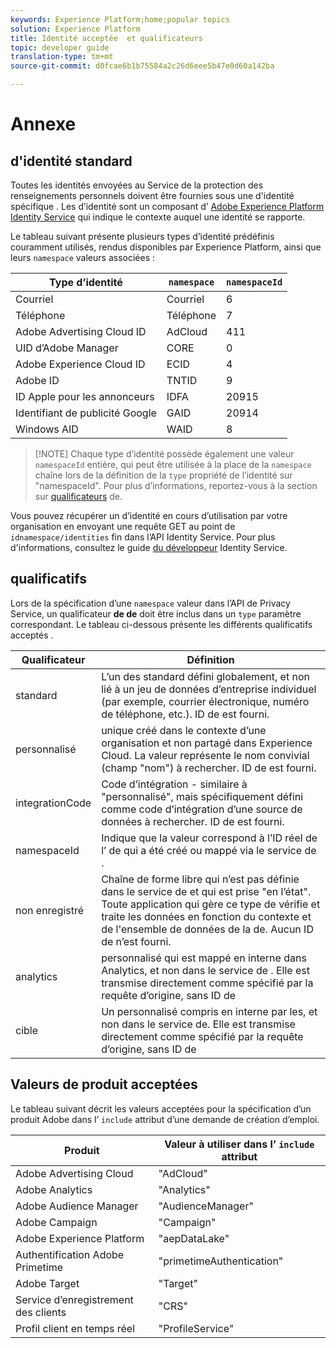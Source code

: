 ```yaml
---
keywords: Experience Platform;home;popular topics
solution: Experience Platform
title: Identité acceptée  et qualificateurs
topic: developer guide
translation-type: tm+mt
source-git-commit: d0fcae6b1b75584a2c26d6eee5b47e0d60a142ba

---
```



# Annexe

##  d&#39;identité standard 

Toutes les identités envoyées au Service de la protection des renseignements personnels doivent être fournies sous une  d&#39;identité spécifique . Les  d’identité sont un composant d’ [Adobe Experience Platform Identity Service](https://www.adobe.io/apis/experienceplatform/home/profile-identity-segmentation/profile-identity-segmentation-services.html#!api-specification/markdown/narrative/technical_overview/identity_services_architectural_overview/identity_services_architectural_overview.md) qui indique le contexte auquel une identité se rapporte.

Le tableau suivant présente plusieurs types d’identité prédéfinis couramment utilisés, rendus disponibles par Experience Platform, ainsi que leurs `namespace` valeurs associées :

| Type d’identité | `namespace` | `namespaceId` |
| --- | --- | --- |
| Courriel | Courriel | 6 |
| Téléphone | Téléphone | 7 |
| Adobe Advertising Cloud ID | AdCloud | 411 |
| UID d’Adobe   Manager | CORE | 0 |
| Adobe Experience Cloud ID | ECID | 4 |
| Adobe ID | TNTID | 9 |
| ID Apple pour les annonceurs | IDFA | 20915 |
| Identifiant de publicité Google | GAID | 20914 |
| Windows AID | WAID | 8 |

>[!NOTE] Chaque type d’identité possède également une valeur `namespaceId` entière, qui peut être utilisée à la place de la `namespace` chaîne lors de la définition de la `type` propriété de l’identité sur &quot;namespaceId&quot;. Pour plus d’informations, reportez-vous à la section sur [qualificateurs](#namespace-qualifiers) de.

Vous pouvez récupérer un  d’identité  en cours d’utilisation par votre organisation en envoyant une requête GET au point de `idnamespace/identities` fin dans l’API Identity Service. Pour plus d&#39;informations, consultez le guide [du développeur](https://www.adobe.io/apis/experienceplatform/home/profile-identity-segmentation/profile-identity-segmentation-services.html#!api-specification/markdown/narrative/technical_overview/identity_services_architectural_overview/identity_services_api.md) Identity Service.

##  qualificatifs 

Lors de la spécification d’une `namespace` valeur dans l’API de Privacy Service, un qualificateur **de  de** doit être inclus dans un `type` paramètre correspondant. Le tableau ci-dessous présente les différents qualificatifs  acceptés .

| Qualificateur | Définition |
| --------- | ---------- |
| standard | L’un des  standard  défini globalement, et non lié à un jeu de données d’entreprise individuel (par exemple, courrier électronique, numéro de téléphone, etc.).   ID de est fourni. |
| personnalisé |  unique  créé dans le contexte d’une organisation et non partagé dans Experience Cloud. La valeur représente le nom convivial (champ &quot;nom&quot;) à rechercher.   ID de est fourni. |
| integrationCode | Code d’intégration - similaire à &quot;personnalisé&quot;, mais spécifiquement défini comme code d’intégration d’une source de données à rechercher.   ID de est fourni. |
| namespaceId | Indique que la valeur correspond à l’ID réel de l’ de  qui a été créé ou mappé via le service de . |
| non enregistré | Chaîne de forme libre qui n’est pas définie dans le service de   et qui est prise &quot;en l’état&quot;. Toute application qui gère ce type de   vérifie et traite les données en fonction du contexte et de l&#39;ensemble de données de la  de. Aucun   ID de n’est fourni. |
| analytics |  personnalisé qui est mappé en interne dans Analytics, et non dans le service de . Elle est transmise directement comme spécifié par la requête d’origine, sans ID de  |
| cible | Un  personnalisé  compris en interne par les, et non dans le service de. Elle est transmise directement comme spécifié par la requête d’origine, sans ID de  |

## Valeurs de produit acceptées

Le tableau suivant décrit les valeurs acceptées pour la spécification d’un produit Adobe dans l’ `include` attribut d’une demande de création d’emploi.

| Produit | Valeur à utiliser dans l’ `include` attribut |
--- | ---
| Adobe Advertising Cloud | &quot;AdCloud&quot; |
| Adobe Analytics | &quot;Analytics&quot; |
| Adobe Audience Manager | &quot;AudienceManager&quot; |
| Adobe Campaign | &quot;Campaign&quot; |
| Adobe Experience Platform | &quot;aepDataLake&quot; |
| Authentification Adobe Primetime | &quot;primetimeAuthentication&quot; |
| Adobe Target | &quot;Target&quot; |
| Service d’enregistrement des clients | &quot;CRS&quot; |
| Profil client en temps réel | &quot;ProfileService&quot; |
